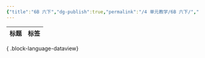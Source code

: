 ```yaml
---
{"title":"6B 六下","dg-publish":true,"permalink":"/4 单元教学/6B 六下/","dgPassFrontmatter":true,"noteIcon":""}
---
```



| 标题 | 标签 |
| -- | -- |

{ .block-language-dataview}